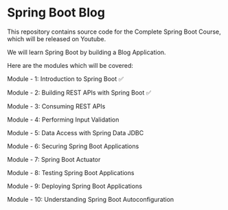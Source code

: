 # Spring Boot Blog

This repository contains source code for the Complete Spring Boot Course, which will be released on Youtube.

We will learn Spring Boot by building a Blog Application.

Here are the modules which will be covered:

Module - 1: Introduction to Spring Boot ✅

Module - 2: Building REST APIs with Spring Boot ✅

Module - 3: Consuming REST APIs

Module - 4: Performing Input Validation

Module - 5: Data Access with Spring Data JDBC

Module - 6: Securing Spring Boot Applications

Module - 7: Spring Boot Actuator

Module - 8: Testing Spring Boot Applications

Module - 9: Deploying Spring Boot Applications

Module - 10: Understanding Spring Boot Autoconfiguration
